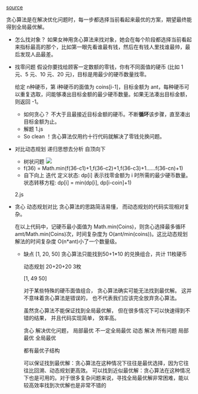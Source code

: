 [source](https://www.hello-algo.com/chapter_greedy/greedy_algorithm/)

贪心算法是在解决优化问题时，每一步都选择当前看起来最优的方案，期望最终能得到全局最优解。

- 怎么找对象？
  如果女神用贪心算法来找对象，她会在每个阶段都选择当前看起来指标最高的那个，比如第一眼先看谁最有钱，然后在有钱人里找谁最帅，最后发现人品最差。

- 找零问题
  假设你要找给顾客一定数额的零钱，你有不同面值的硬币 (比如 1 元、5 元、10 元、20 元)，目标是用最少的硬币数量找零。
  
  给定 n种硬币，第 i种硬币的面值为 coins[i-1]，目标金额为 ant，每种硬币可以重复选取，问能够凑出目标金额的最少硬币数量。如果无法凑出目标金额，则返回 -1。

  - 如何贪心？
    不大于且最接近目标金额的硬币。不断**循环**该步骤，直至凑出目标金额为止。
  - 解题 1.js
  - So clean ！贪心算法仅用约十行代码就解决了零钱兑换问题。


- 对比动态规划
  递归思想去分析 自顶向下
  - 树状问题 ![](https://p1-jj.byteimg.com/tos-cn-i-t2oaga2asx/gold-user-assets/2020/6/14/172b1a91f12139e5~tplv-t2oaga2asx-jj-mark:3326:0:0:0:q75.awebp)
  - f(36) = Math.min(f(36-c1)+1,f(36-c2)+1,f(36-c3)+1......f(36-cn)+1)
  - 自下向上 迭代 
  定义状态: dp[i] 表示找零金额为 i 时所需的最少硬币数量。
  状态转移方程: dp[i] = min(dp[i], dp[i-coin]+1)

  2.js

- 贪心 动态规划对比
  贪心算法的思路简洁易懂， 而动态规划的代码实现相对复杂。
  
  在以上代码中，记硬币最小面值为 Math.min(Coins)，则贪心选择最多循环 amt/Math.min(Coins)次，时间复杂度为 O(ant/min(coins))。这比动态规划解法的时间复杂度 O(n*ant)小了一个数量级。

  - 缺点
    [1, 20, 50]  贪心算法只能找到50+1*10 的兑换组合，共计 11枚硬币

    动态规划 20+20+20 3枚

    [1, 49 50]

    对于某些特殊的硬币面值组合， 贪心算法确实可能无法找到最优解。 这并不意味着贪心算法是错误的， 也不代表我们应该完全放弃贪心算法。

    虽然贪心算法不能保证找到全局最优解， 但在很多情况下可以快速得到不错的结果， 并且代码实现简单， 效率高。

    贪心 解决优化问题， 局部最优 不一定全局最优
    动态 解决 所有问题 局部最优 全局最优

    都有最优子结构 

    可以保证找到最优解：贪心算法在这种情况下往往是最优选择，因为它往往比回溯、动态规划更高效。
可以找到近似最优解：贪心算法在这种情况下也是可用的。对于很多复杂问题来说，寻找全局最优解非常困难，能以较高效率找到次优解也是非常不错的